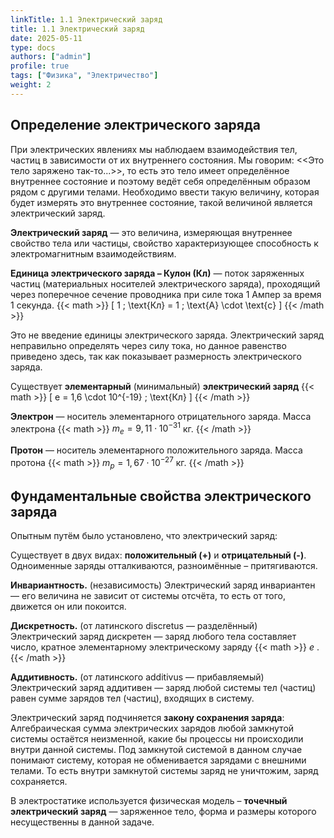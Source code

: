```yaml
---
linkTitle: 1.1 Электрический заряд
title: 1.1 Электрический заряд
date: 2025-05-11
type: docs
authors: ["admin"]
profile: true
tags: ["Физика", "Электричество"]
weight: 2
---
```


## Определение электрического заряда

При электрических явлениях мы наблюдаем взаимодействия тел, частиц в зависимости от их внутреннего состояния. Мы говорим: <<Это тело заряжено так-то...>>, то есть это тело имеет определённое внутреннее состояние и поэтому ведёт себя определённым образом рядом с другими телами. Необходимо ввести такую величину, которая будет измерять это внутреннее состояние, такой величиной является электрический заряд.


**Электрический заряд** — это величина, измеряющая внутреннее свойство тела или частицы, свойство характеризующее способность к электромагнитным взаимодействиям.

**Единица электрического заряда – Кулон (Кл)** — поток заряженных частиц (материальных носителей электрического заряда), проходящий через поперечное сечение проводника при силе тока 1 Ампер за время 1 секунда. {{< math >}} \[ 1 \; \text{Кл} = 1 \; \text{А} \cdot \text{с} \] {{< /math >}} 

Это не введение единицы электрического заряда. Электрический заряд неправильно определять через силу тока, но данное равенство приведено здесь, так как показывает размерность электрического заряда.

Существует **элементарный** (минимальный) **электрический заряд** {{< math >}} \[ e = 1,6 \cdot 10^{-19} \; \text{Кл} \] {{< /math >}}

**Электрон** — носитель элементарного отрицательного заряда. Масса электрона {{< math >}} $m_e = 9,11 \cdot 10^{-31}$ кг. {{< /math >}}

**Протон** — носитель элементарного положительного заряда. Масса протона {{< math >}} $m_p = 1,67 \cdot 10^{-27}$ кг. {{< /math >}}

## Фундаментальные свойства электрического заряда

Опытным путём было установлено, что электрический заряд:

Существует в двух видах: **положительный (+)** и **отрицательный (-)**. Одноименные заряды отталкиваются, разноимённые – притягиваются.

**Инвариантность.** (независимость) Электрический заряд инвариантен — его величина не зависит от системы отсчёта, то есть от того, движется он или покоится.

**Дискретность.** (от латинского discretus — разделённый) Электрический заряд дискретен — заряд любого тела составляет число, кратное элементарному электрическому заряду {{< math >}} $e$ . {{< /math >}}

**Аддитивность.** (от латинского additivus — прибавляемый) Электрический заряд аддитивен — заряд любой системы тел (частиц) равен сумме зарядов тел (частиц), входящих в систему.

Электрический заряд подчиняется **закону сохранения заряда**: Алгебраическая сумма электрических зарядов любой замкнутой системы остаётся неизменной, какие бы процессы ни происходили внутри данной системы. Под замкнутой системой в данном случае понимают систему, которая не обменивается зарядами с внешними телами. То есть внутри замкнутой системы заряд не уничтожим, заряд сохраняется.

В электростатике используется физическая модель – **точечный электрический заряд** — заряженное тело, форма и размеры которого несущественны в данной задаче.